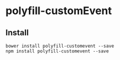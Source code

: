 # polyfill-customEvent
## Install
```
bower install polyfill-customevent --save
npm install polyfill-customevent --save
```
